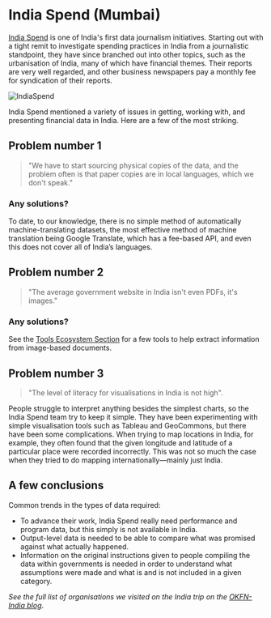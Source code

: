 
# India Spend (Mumbai)

[India Spend](http://www.indiaspend.com/) is one of India's first data journalism initiatives. Starting out with a tight remit to investigate spending practices in India from a journalistic standpoint, they have since branched out into other topics, such as the urbanisation of India, many of which have financial themes. Their reports are very well regarded, and other business newspapers pay a monthly fee for syndication of their reports. 

![IndiaSpend](7794681750_316cb04eef_z.jpg)

India Spend mentioned a variety of issues in getting, working with, and presenting financial data in India. Here are a few of the most striking.  

## Problem number 1

> "We have to start sourcing physical copies of the data, and the problem often is that paper copies are in local languages, which we don't speak." 

### Any solutions? 

To date, to our knowledge, there is no simple method of automatically machine-translating datasets, the most effective method of machine translation being Google Translate, which has a fee-based API, and even this does not cover all of India’s languages. 

## Problem number 2 

> "The average government website in India isn't even PDFs, it's images." 

### Any solutions? 

See the [Tools Ecosystem Section](../../appendix/tool-ecosystem/) for a few tools to help extract information from image-based documents. 

## Problem number 3 

> "The level of literacy for visualisations in India is not high". 

People struggle to interpret anything besides the simplest charts, so the India Spend team try to keep it simple.  They have been experimenting with simple visualisation tools such as Tableau and GeoCommons, but there have been some complications. When trying to map locations in India, for example, they often found that the given longitude and latitude of a particular place were recorded incorrectly. This was not so much the case when they tried to do mapping internationally—mainly just India.

## A few conclusions 

Common trends in the types of data required: 

* To advance their work, India Spend really need performance and program data, but this simply is not available in India. 
* Output-level data is needed to be able to compare what was promised against what actually happened. 
* Information on the original instructions given to people compiling the data within governments is needed in order to understand what assumptions were made and what is and is not included in a given category. 

<em>See the full list of organisations we visited on the India trip on the <a href="http://in.okfn.org/2012/09/18/okfn-india-trip-the-roundup/">OKFN-India blog</a></em>. 
